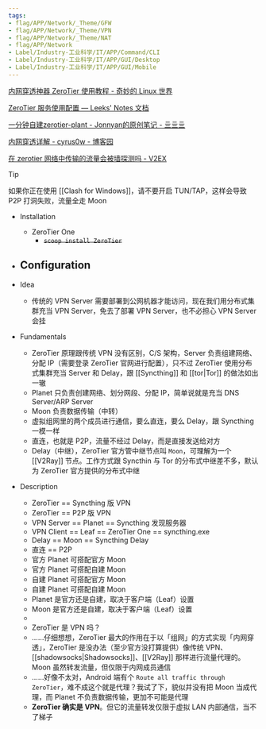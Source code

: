 ```yaml
---
tags:
- flag/APP/Network/_Theme/GFW
- flag/APP/Network/_Theme/VPN
- flag/APP/Network/_Theme/NAT
- flag/APP/Network
- Label/Industry-工业科学/IT/APP/Command/CLI
- Label/Industry-工业科学/IT/APP/GUI/Desktop
- Label/Industry-工业科学/IT/APP/GUI/Mobile
---
```


[内网穿透神器 ZeroTier 使用教程 - 奇妙的 Linux 世界](https://www.hi-linux.com/posts/33914.html)

[ZeroTier 服务使用配置 — Leeks' Notes 文档](https://www.leeks.info/zh_CN/latest/Linux_Notes/ZeroTier/ZeroTier.html)

[一分钟自建zerotier-plant - Jonnyan的原创笔记 - 亖亖亖](https://www.mrdoc.fun/doc/443/)

[内网穿透详解 - cyrus0w - 博客园](https://www.cnblogs.com/cyrus0w/p/13123504.html)

[在 zerotier 网络中传输的流量会被墙探测吗 - V2EX](https://www.v2ex.com/t/870570)

> [!tip]
> 如果你正在使用 [[Clash for Windows]]，请不要开启 TUN/TAP，这样会导致 P2P 打洞失败，流量全走 Moon

- Installation
    - ZeroTier One
        - ~~`scoop install ZeroTier`~~

- Configuration
    - 

- Idea
    - 传统的 VPN Server 需要部署到公网机器才能访问，现在我们用分布式集群充当 VPN Server，免去了部署 VPN Server，也不必担心 VPN Server 会挂

- Fundamentals
    - ZeroTier 原理跟传统 VPN 没有区别，C/S 架构，Server 负责组建网络、分配 IP（需要登录 ZeroTier 官网进行配置），只不过 ZeroTier 使用分布式集群充当 Server 和 Delay，跟 [[Syncthing]] 和 [[tor|Tor]] 的做法如出一辙
    - Planet 只负责创建网络、划分网段、分配 IP，简单说就是充当 DNS Server/ARP Server
    - Moon 负责数据传输（中转）
    - 虚拟组网里的两个成员进行通信，要么直连，要么 Delay，跟 Syncthing 一模一样
    - 直连，也就是 P2P，流量不经过 Delay，而是直接发送给对方
    - Delay（中继），ZeroTier 官方管中继节点叫 `Moon`，可理解为一个 [[V2Ray]] 节点。工作方式跟 Syncthin 与 Tor 的分布式中继差不多，默认为 ZeroTier 官方提供的分布式中继

- Description
    - ZeroTier == Syncthing 版 VPN
    - ZeroTier == P2P 版 VPN
    - VPN Server == Planet == Syncthing 发现服务器
    - VPN Client == Leaf == ZeroTier One == syncthing.exe
    - Delay == Moon == Syncthing Delay
    - 直连 == P2P
    - 官方 Planet 可搭配官方 Moon
    - 官方 Planet 可搭配自建 Moon
    - 自建 Planet 可搭配官方 Moon
    - 自建 Planet 可搭配自建 Moon
    - Planet 是官方还是自建，取决于客户端（Leaf）设置
    - Moon 是官方还是自建，取决于客户端（Leaf）设置
    - 
    - ZeroTier 是 VPN 吗？
    - ……仔细想想，ZeroTier 最大的作用在于以「组网」的方式实现「内网穿透」，ZeroTier 是没办法（至少官方没打算提供）像传统 VPN、[[shadowsocks|Shadowsocks]]、[[V2Ray]] 那样进行流量代理的。Moon 虽然转发流量，但仅限于内网成员通信
    - ……好像不太对，Android 端有个 `Route all traffic through ZeroTier`，难不成这个就是代理？我试了下，貌似并没有把 Moon 当成代理，而 Planet 不负责数据传输，更加不可能是代理
    - **ZeroTier 确实是 VPN**。但它的流量转发仅限于虚拟 LAN 内部通信，当不了梯子
